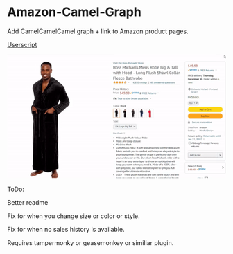 # Amazon-Camel-Graph

Add CamelCamelCamel graph + link to Amazon product pages.

[Userscript](https://raw.githubusercontent.com/cdmichaelb/Amazon-Camel-Graph/main/camel3amazon.user.js)

![Preview](/images/demo.gif)

ToDo:

Better readme

Fix for when you change size or color or style.

Fix for when no sales history is available.

Requires tampermonky or geasemonkey or similiar plugin.

